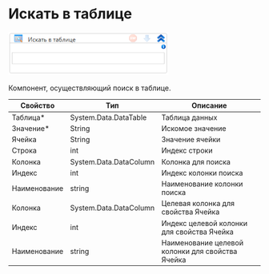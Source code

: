 # Искать в таблице

![](../../../../resources/activities/basic/data/data-tables/image-774.png)

Компонент, осуществляющий поиск в таблице.

| Свойство     | Тип                    | Описание                                         |
| ------------ | ---------------------- | ------------------------------------------------ |
| Таблица\*    | System.Data.DataTable  | Таблица данных                                   |
| Значение\*   | String                 | Искомое значение                                 |
| Ячейка       | String                 | Значение ячейки                                  |
| Строка       | int                    | Индекс строки                                    |
| Колонка      | System.Data.DataColumn | Колонка для поиска                               |
| Индекс       | int                    | Индекс колонки поиска                            |
| Наименование | string                 | Наименование колонки поиска                      |
| Колонка      | System.Data.DataColumn | Целевая колонка для свойства Ячейка              |
| Индекс       | int                    | Индекс целевой колонки для свойства Ячейка       |
| Наименование | string                 | Наименование целевой колонки для свойства Ячейка |
